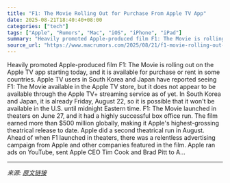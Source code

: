 ```yaml
---
title: "F1: The Movie Rolling Out for Purchase From Apple TV App"
date: 2025-08-21T18:40:40+08:00
categories: ["tech"]
tags: ["Apple", "Rumors", "Mac", "iOS", "iPhone", "iPad"]
summary: "Heavily promoted Apple-produced film F1: The Movie is rolling out on the Apple TV app starting today, and it is available for purchase or rent in some countries. &zwnj;Apple TV&zwnj; users in South Ko"
source_url: "https://www.macrumors.com/2025/08/21/f1-movie-rolling-out-apple-tv-app/"
---
```


Heavily promoted Apple-produced film F1: The Movie is rolling out on the Apple TV app starting today, and it is available for purchase or rent in some countries. &zwnj;Apple TV&zwnj; users in South Korea and Japan have reported seeing F1: The Movie available in the &zwnj;Apple TV&zwnj; store, but it does not appear to be available through the &zwnj;Apple TV&zwnj;+ streaming service as of yet. In South Korea and Japan, it is already Friday, August 22, so it is possible that it won't be available in the U.S. until midnight Eastern time. F1: The Movie launched in theaters on June 27, and it had a highly successful box office run. The film earned more than &#36;500 million globally, making it Apple's highest-grossing theatrical release to date. Apple did a second theatrical run in August. Ahead of when F1 launched in theaters, there was a relentless advertising campaign from Apple and other companies featured in the film. Apple ran ads on YouTube, sent Apple CEO Tim Cook and Brad Pitt to A...

---

*来源: [原文链接](https://www.macrumors.com/2025/08/21/f1-movie-rolling-out-apple-tv-app/)*

